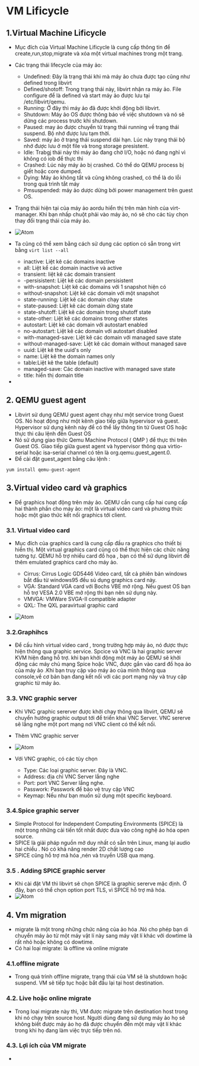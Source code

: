 # VM Lificycle # 
## 1.Virtual Machine Lificycle ## 
- Mục đích của Virtual Machine Lificycle là cung cấp thông tin để create,run,stop,migrate và xóa một virtual machines trong một trang.
- Các trạng thái lifecycle của máy ảo: 
   - Undefined: Đây là trạng thái khi mà máy ảo chưa được tạo cũng như defined trong libvirt
   - Defined/shotoff: Trong trạng thái này, libvirt nhận ra máy ảo. File configure để là defined và start máy ảo được lưu tại /etc/libvirt/qemu. 
   - Running: Ở đây thì máy ảo đã được khởi động bởi libvirt. 
   - Shutdown: Máy ảo OS được thông báo về việc shutdown và nó sẽ dừng các process trước khi shutdown. 
   - Paused: may ảo được chuyển từ trạng thái running về trạng thái suspend. Bộ nhớ được lưu tạm thời.
   - Saved: máy ảo ở trạng thái suspend dài hạn. Lúc này trạng thái bộ nhớ được lưu ở một file và trong storage presistent. 
   - Idle: Trabgj thái này thì máy ảo đang chờ I/O, hoặc nó đang nghỉ vì không có iob để thực thi 
   - Crashed: Lúc này máy ảo bị crashed. Có thể do QEMU process bị giết hoặc core dumped. 
   - Dying: Máy ảo không tắt và cũng không crashed, có thể là do lỗi trong quá trình tắt máy 
   - Pmsuspended: máy ảo dược dừng bởi power management trên guest OS. 
- Trạng thái hiện tại của máy ảo aordu hiển thị trên màn hình của virt-manager. Khi bạn nhấp chuột phải vào máy ảo, nó sẽ cho các tùy chọn thay đổi trạng thái của máy ảo. 
- ![Atom](https://i.imgur.com/t8Ptflo.png)
- Ta cũng có thể xem bằng cách sử dụng các option có sẵn trong virt bằng `virt list --all`
   - inactive: Liệt kê các domains inactive
   - all: Liệt kể các domain inactive và active
   - transient: liệt kê các domain transient 
   - -persisistent: Liệt kê các domain persisistent
   - with-snapshot: Liệt kê các domains với 1 snapshot hiện có
   - without-snapshot: Liệt kê các domain với một snapshot
   - state-running: Liệt kê các domain chạy state
   - state-paused: Liệt kê các domain dừng state
   - state-shutoff: Liệt kê các domain trong shutoff state
   - state-other: Liệt kê các domains trong other states
   - autostart: Liệt kê các domain với autostart enabled
   - no-autostart: Liệt kê các domain với autostart disabled
   - with-managed-save: Liệt kê các domain với managed save state
   - without-managed-save: Liệt kê các domain  without managed save
   - uuid: Liệt kê the uuid's only
   - name: Liệt kê the domain names only
   - table:Liệt kê the table (default)
   - managed-save: Các domain inactive  with managed save state
   - title: hiển thị domain title
   
- 

## 2. QEMU guest agent ## 
- Libvirt sử dụng QEMU guest agent chạy như một service trong Guest OS. Nó hoạt động như một kênh giao tiếp giữa hypervisor và guest. Hypervisor sử dụng kênh này để có thể lấy thông tin từ Guest OS hoặc thực thi câu lệnh đến Guest OS
- Nó sử dụng giao thức Qemu Machine Protocol ( QMP ) để thực thi trên Guest OS. Giao tiếp giữa guest agent và hypervisor thông qua virtio-serial hoặc isa-serial channel có tên là org.qemu.guest_agent.0.
- Để cài đặt guest_agent bằng câu lệnh : 
```
yum install qemu-guest-agent
```
## 3.Virtual video card và graphics ## 
- Để graphics hoạt động trên máy ảo. QEMU cần cung cấp hai cung cấp hai thành phần cho máy ảo: một là virtual video card và phương thức hoặc một giao thức kết nối graphics tới client. 
### 3.1. Virtual video card ### 
- Mục đích của graphics card là cung cấp đầu ra graphics cho thiết bị hiển thị. Một virtual graphics card cũng có thể thực hiện các chức năng tương tự. QEMU hỗ trợ nhiểu card đồ họa , bạn có thể sử dụng libvirt để thêm emulated graphics card cho máy ảo. 

   - Cirrus:  Cirrus Logic GD5446 Video card, tất cả phiên bản windows bắt đầu từ windows95 đều sủ dụng graphics card này.
   - VGA: Standard VGA card với Bochs VBE mở rộng. Nếu guest OS bạn hỗ trợ VESA 2.0 VBE mở rộng thì bạn nên sử dụng này. 
   - VMVGA:  VMWare SVGA-II compatible adapter   
   - QXL: The QXL paravirtual graphic card
- ![Atom](https://i.imgur.com/vkycK7R.png)
### 3.2.Graphihcs ### 
- Để cấu hình virtual video card , trong trường hợp máy ảo, nó được thực hiện thông qua graphic service. Spcice và VNC là hai graphic server KVM hiện đang hỗ trợ. khi bạn khởi động một máy ảo QEMU sẽ khởi động các máy chủ mạng Spice hoặc VNC, được gắn vào card đồ họa ảo của máy ảo .Khi bạn truy cập vào máy ảo của mình thông qua console,về cơ bản bạn đang kết nối với các port mạng này và truy cập graphic từ máy ảo. 
### 3.3. VNC graphic server ### 
- Khi VNC graphic sererver được khởi chạy thông qua libvirt, QEMU sẽ chuyển hướng graphic output tới để triển khai VNC Server. VNC sererve sẽ lắng nghe một port mạng nơi VNC client có thể kết nối. 
- Thêm VNC graphic server 
- ![Atom](https://i.imgur.com/zareieO.png)

- Với VNC graphic, có các tùy chọn 
  - Type: Các loại graphic server. Đây là VNC. 
  - Address: địa chỉ VNC Server lắng nghe 
  - Port: port VNC Server lắng nghe. 
  - Passwork: Passwork để bảo vệ truy cập VNC
  - Keymap: Nếu như bạn muốn sử dụng một specific keyboard. 
### 3.4.Spice graphic server ### 
-  Simple Protocol for Independent Computing Environments (SPICE) là một trong những cải tiến tốt nhất được đưa vào công nghệ ảo hóa open source. 
- SPICE là giải pháp nguồn mở duy nhất có sẵn trên Linux, mang lại audio hai chiều . Nó có khả năng render 2D chất lượng cao 
- SPICE cũng hỗ trợ mã hóa ,nén và truyền USB qua mạng. 
### 3.5 . Adding SPICE graphic server ### 
- Khi cài đặt VM thì libvirt sẽ chọn SPICE là graphic sererve mặc định. Ở đây, bạn có thể chọn option port TLS, vì SPICE hỗ trợ mã hóa. 
- ![Atom](https://i.imgur.com/KvHlg18.png)


## 4. Vm migration ## 
- migrate là một trong những chức năng của ảo hóa .Nó cho phép bạn di chuyển máy ảo từ một máy vật lí này sang máy vật lí khác với dowtime là rất nhỏ hoặc không có dowtime. 
- Có hai loại migrate: là offline và online migrate 
### 4.1.offline migrate 
- Trong quá trình offline migrate, trạng thái của VM sẽ là shutdown hoặc suspend. VM sẽ tiếp tục hoặc bắt đầu lại tại host destination. 
### 4.2. Live hoặc online migrate ### 
- Trong loại migrate này thì, VM được migrate trên destination host trong khi nó chạy trên source host. Người dùng đang sử dụng máy ảo họ sẽ không biết được máy ảo họ đã được chuyển đến một máy vật lí khác trong khi họ đang làm việc trực tiếp trên nó. 
### 4.3. Lợi ích của VM migrate ### 
- 


  

